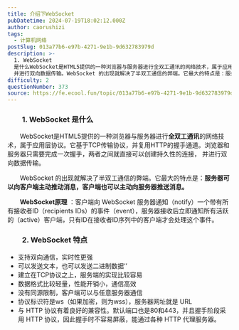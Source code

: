```yaml
---
title: 介绍下WebSocket
pubDatetime: 2024-07-19T18:02:12.000Z
author: caorushizi
tags:
  - 计算机网络
postSlug: 013a77b6-e97b-4271-9e1b-9d632783979d
description: >-
  1. WebSocket
  是什么WebSocket是HTML5提供的一种浏览器与服务器进行全双工通讯的网络技术，属于应用层协议。它基于TCP传输协议，并复用HTTP的握手通道。浏览器和服务器只需要完成一次握手，两者之间就直接可以创建持久性的连接，
  并进行双向数据传输。WebSocket 的出现就解决了半双工通信的弊端。它最大的特点是：服务器可以向客户端主动推动消息，客户端也可以主动向服务器推送消息
difficulty: 2
questionNumber: 373
source: https://fe.ecool.fun/topic/013a77b6-e97b-4271-9e1b-9d632783979d
---
```


<h3 style="text-align:left;text-indent:2em;" data-id="heading-82">1. WebSocket 是什么</h3><p style="text-align:left;text-indent:2em;">WebSocket是HTML5提供的一种浏览器与服务器进行<strong>全双工通讯</strong>的网络技术，属于应用层协议。它基于TCP传输协议，并复用HTTP的握手通道。浏览器和服务器只需要完成一次握手，两者之间就直接可以创建持久性的连接， 并进行双向数据传输。</p><p style="text-align:left;text-indent:2em;">WebSocket 的出现就解决了半双工通信的弊端。它最大的特点是：<strong>服务器可以向客户端主动推动消息，客户端也可以主动向服务器推送消息。</strong></p><p style="text-align:left;text-indent:2em;"><strong>WebSocket原理</strong> ：客户端向 WebSocket 服务器通知（notify）一个带有所有接收者ID（recipients IDs）的事件（event），服务器接收后立即通知所有活跃的（active）客户端，只有ID在接收者ID序列中的客户端才会处理这个事件。</p><p></p><h3 style="text-align:left;text-indent:2em;" data-id="heading-83">2. WebSocket 特点</h3><ul><li>支持双向通信，实时性更强</li><li>可以发送文本，也可以发送二进制数据‘’</li><li>建立在TCP协议之上，服务端的实现比较容易</li><li>数据格式比较轻量，性能开销小，通信高效</li><li>没有同源限制，客户端可以与任意服务器通信</li><li>协议标识符是ws（如果加密，则为wss），服务器网址就是 URL</li><li>与 HTTP 协议有着良好的兼容性。默认端口也是80和443，并且握手阶段采用 HTTP 协议，因此握手时不容易屏蔽，能通过各种 HTTP 代理服务器。</li></ul>
